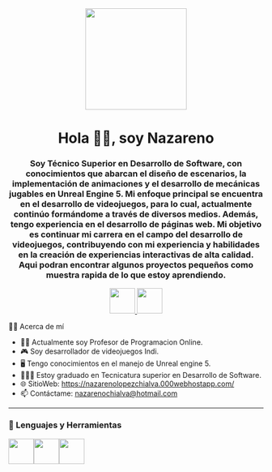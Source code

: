 <div id="head" align="center">
    <img src="https://media.giphy.com/media/2gU47vbADFHsFbZD2y/giphy.gif" width="200" />
<h1 align="center">Hola 👋👋, soy Nazareno</h1>
<h3 align ="center">Soy Técnico Superior en Desarrollo de Software, con conocimientos que abarcan el diseño de escenarios, la implementación de animaciones y el desarrollo de mecánicas jugables en Unreal Engine 5. Mi enfoque principal se encuentra en el desarrollo de videojuegos, para lo cual, actualmente continúo formándome a través de diversos medios. Además, tengo experiencia en el desarrollo de páginas web. Mi objetivo es continuar mi carrera en el campo del desarrollo de videojuegos, contribuyendo con mi experiencia y habilidades en la creación de experiencias interactivas de alta calidad.
Aqui podran encontrar algunos proyectos pequeños como muestra rapida de lo que estoy aprendiendo.</h3>
<a href="https://www.linkedin.com/in/nazareno-l%C3%B3pez-chialva-2b21a9236/">
  <img src="https://static.vecteezy.com/system/resources/previews/018/930/587/original/linkedin-logo-linkedin-icon-transparent-free-png.png" alt="" width="50" height="50">
</a>
    <a href="https://www.instagram.com/nazareno_chialva/">
        <img src="https://static.vecteezy.com/system/resources/previews/023/986/555/non_2x/instagram-logo-instagram-logo-transparent-instagram-icon-transparent-free-free-png.png" alt="" width="50" height="50">
      </a>
</div>

👨‍💻 Acerca de mí
- 👨‍🏫 Actualmente soy Profesor de Programacion Online.
- 🎮 Soy desarrollador de videojuegos Indi.
- 🖥️ Tengo conocimientos en el manejo de Unreal engine 5.
- 👨🏻‍🎓 Estoy graduado en Tecnicatura superior en Desarrollo de Software. 
- 🌐 SitioWeb: https://nazarenolopezchialva.000webhostapp.com/
- 📫 Contáctame: nazarenochialva@hotmail.com

---
<H3>🔨 Lenguajes y Herramientas</H3>
<div style="display: flex;">
  <img src="https://logosandtypes.com/wp-content/uploads/2020/08/Unreal-Engine.png" alt="" width="50" height="50">
  <img src="https://cdn-icons-png.flaticon.com/512/1216/1216733.png" alt="" width="50" height="50">
  <img src="https://encrypted-tbn0.gstatic.com/images?q=tbn:ANd9GcS9aDNWGPhy2dNf9B_0Eq9NqbyYXGLmzAk3DJYhqUGH8CSOxHawsGmoQGi53bGG-WD26p8&usqp=CAU" alt="" width="50" height="50">
</div>
